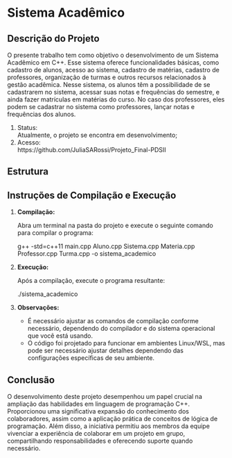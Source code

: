 # Sistema Acadêmico

## Descrição do Projeto
O presente trabalho tem como objetivo o desenvolvimento de um Sistema Acadêmico em C++. Esse sistema oferece funcionalidades básicas, como cadastro de alunos, acesso ao sistema, cadastro de matérias, cadastro de professores, organização de turmas e outros recursos relacionados à gestão acadêmica. Nesse sistema, os alunos têm a possibilidade de se cadastrarem no sistema, acessar suas notas e frequências do semestre, e ainda fazer matrículas em matérias do curso. No caso dos professores, eles podem se cadastrar no sistema como professores, lançar notas e frequências dos alunos.

<ol>
  <li>Status:</li> Atualmente, o projeto se encontra em desenvolvimento;
  <li>Acesso:</li> https://github.com/JuliaSARossi/Projeto_Final-PDSII
</ol>

## Estrutura



## Instruções de Compilação e Execução

1. **Compilação:**

   Abra um terminal na pasta do projeto e execute o seguinte comando para compilar o programa:

   g++ -std=c++11 main.cpp Aluno.cpp Sistema.cpp Materia.cpp Professor.cpp Turma.cpp -o sistema_academico
2. **Execução:**

   Após a compilação, execute o programa resultante:

   ./sistema_academico
3. **Observações:**

    * É necessário ajustar as comandos de compilação conforme necessário, dependendo do compilador e do sistema operacional que você está usando.
    * O código foi projetado para funcionar em ambientes Linux/WSL, mas pode ser necessário ajustar detalhes dependendo das configurações específicas de seu ambiente.

## Conclusão

O desenvolvimento deste projeto desempenhou um papel crucial na ampliação das habilidades em linguagem de programação C++. Proporcionou uma significativa expansão do conhecimento dos colaboradores, assim como a aplicação prática de conceitos de lógica de programação. Além disso, a iniciativa permitiu aos membros da equipe vivenciar a experiência de colaborar em um projeto em grupo, compartilhando responsabilidades e oferecendo suporte quando necessário.
